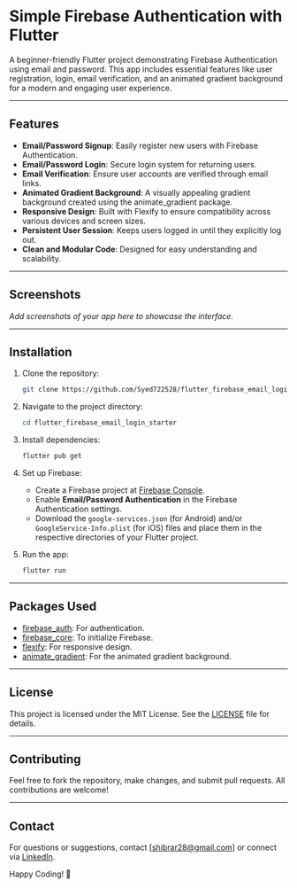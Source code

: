 # Simple Firebase Authentication with Flutter

A beginner-friendly Flutter project demonstrating Firebase Authentication using email and password. This app includes essential features like user registration, login, email verification, and an animated gradient background for a modern and engaging user experience.

---

## Features

- **Email/Password Signup**: Easily register new users with Firebase Authentication.
- **Email/Password Login**: Secure login system for returning users.
- **Email Verification**: Ensure user accounts are verified through email links.
- **Animated Gradient Background**: A visually appealing gradient background created using the animate_gradient package.
- **Responsive Design**: Built with Flexify to ensure compatibility across various devices and screen sizes.
- **Persistent User Session**: Keeps users logged in until they explicitly log out.
- **Clean and Modular Code**: Designed for easy understanding and scalability.

---

## Screenshots

_Add screenshots of your app here to showcase the interface._

---

## Installation

1. Clone the repository:
   ```bash
   git clone https://github.com/Syed722528/flutter_firebase_email_login_starter.git
   ```

2. Navigate to the project directory:
   ```bash
   cd flutter_firebase_email_login_starter
   ```

3. Install dependencies:
   ```bash
   flutter pub get
   ```

4. Set up Firebase:
   - Create a Firebase project at [Firebase Console](https://console.firebase.google.com/).
   - Enable **Email/Password Authentication** in the Firebase Authentication settings.
   - Download the `google-services.json` (for Android) and/or `GoogleService-Info.plist` (for iOS) files and place them in the respective directories of your Flutter project.

5. Run the app:
   ```bash
   flutter run
   ```

---

## Packages Used

- [firebase_auth](https://pub.dev/packages/firebase_auth): For authentication.
- [firebase_core](https://pub.dev/packages/firebase_core): To initialize Firebase.
- [flexify](https://pub.dev/packages/flexify): For responsive design.
- [animate_gradient](https://pub.dev/packages/animate_gradient): For the animated gradient background.

---

## License

This project is licensed under the MIT License. See the [LICENSE](LICENSE) file for details.

---

## Contributing

Feel free to fork the repository, make changes, and submit pull requests. All contributions are welcome!

---

## Contact

For questions or suggestions, contact [shibrar28@gmail.com] or connect via [LinkedIn](www.linkedin.com/in/syed-hassan-abrar-11713a1b0).

Happy Coding! 🎉
